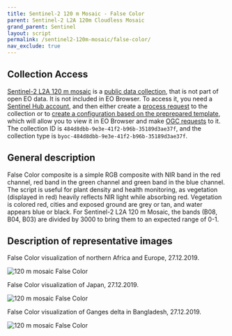 ```yaml
---
title: Sentinel-2 120 m Mosaic - False Color
parent: Sentinel-2 L2A 120m Cloudless Mosaic
grand_parent: Sentinel
layout: script
permalink: /sentinel2-120m-mosaic/false-color/
nav_exclude: true
---
```


## Collection Access

[Sentinel-2 L2A 120 m mosaic](https://collections.sentinel-hub.com/sentinel-s2-l2a-mosaic-120/) is a [public data collection](https://collections.sentinel-hub.com/), that is not part of open EO data. It is not included in EO Browser. To access it, you need a [Sentinel Hub account](https://www.sentinel-hub.com/pricing/), and then either create a [process request](https://docs.sentinel-hub.com/api/latest/api/process/) to the collection or to [create a configuration based on the preprepared template](https://www.sentinel-hub.com/faq/#how-to-visualize-own-collection-eobrowser), which will allow you to view it in EO Browser and make [OGC requests](https://www.sentinel-hub.com/develop/api/ogc/) to it. The collection ID is `484d8dbb-9e3e-41f2-b96b-35189d3ae37f`, and the collection type is `byoc-484d8dbb-9e3e-41f2-b96b-35189d3ae37f`.

## General description

False Color composite is a simple RGB composite with NIR band in the red channel, red band in the green channel and green band in the blue channel. The script is useful for plant density and health monitoring, as vegetation (displayed in red) heavily reflects NIR light while absorbing red. Vegetation is colored red, cities and exposed ground are grey or tan, and water appears blue or black. For Sentinel-2 L2A 120 m Mosaic, the bands (B08, B04, B03) are divided by 3000 to bring them to an expected range of 0-1.

## Description of representative images

False Color visualization of northern Africa and Europe, 27.12.2019.

![120 m mosaic False Color](fig/fig1.png)

False Color visualization of Japan, 27.12.2019.

![120 m mosaic False Color](fig/fig2.png)

False Color visualization of Ganges delta in Bangladesh, 27.12.2019.

![120 m mosaic False Color](fig/fig3.png)
